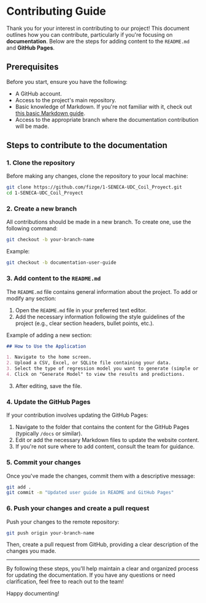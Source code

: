 
# Contributing Guide

Thank you for your interest in contributing to our project! This document outlines how you can contribute, particularly if you're focusing on **documentation**. Below are the steps for adding content to the `README.md` and **GitHub Pages**.

## Prerequisites

Before you start, ensure you have the following:
- A GitHub account.
- Access to the project's main repository.
- Basic knowledge of Markdown. If you're not familiar with it, check out [this basic Markdown guide](https://www.markdownguide.org/basic-syntax/).
- Access to the appropriate branch where the documentation contribution will be made.

## Steps to contribute to the documentation

### 1. Clone the repository
Before making any changes, clone the repository to your local machine:
```bash
git clone https://github.com/fizge/1-SENECA-UDC_Coil_Proyect.git
cd 1-SENECA-UDC_Coil_Proyect
```

### 2. Create a new branch
All contributions should be made in a new branch. To create one, use the following command:
```bash
git checkout -b your-branch-name
```
Example:
```bash
git checkout -b documentation-user-guide
```

### 3. Add content to the `README.md`
The `README.md` file contains general information about the project. To add or modify any section:

1. Open the `README.md` file in your preferred text editor.
2. Add the necessary information following the style guidelines of the project (e.g., clear section headers, bullet points, etc.).

Example of adding a new section:
```markdown
## How to Use the Application

1. Navigate to the home screen.
2. Upload a CSV, Excel, or SQLite file containing your data.
3. Select the type of regression model you want to generate (simple or multiple).
4. Click on "Generate Model" to view the results and predictions.
```

3. After editing, save the file.

### 4. Update the GitHub Pages
If your contribution involves updating the GitHub Pages:

1. Navigate to the folder that contains the content for the GitHub Pages (typically `/docs` or similar).
2. Edit or add the necessary Markdown files to update the website content.
3. If you're not sure where to add content, consult the team for guidance.

### 5. Commit your changes
Once you've made the changes, commit them with a descriptive message:
```bash
git add .
git commit -m "Updated user guide in README and GitHub Pages"
```

### 6. Push your changes and create a pull request
Push your changes to the remote repository:
```bash
git push origin your-branch-name
```

Then, create a pull request from GitHub, providing a clear description of the changes you made.

---

By following these steps, you'll help maintain a clear and organized process for updating the documentation. If you have any questions or need clarification, feel free to reach out to the team!

Happy documenting!

